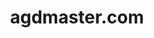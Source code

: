 ---
# GLOBAL 
layout: casestudy
title: agdmaster.com
seo_title:  SEO agdmaster.com
seo_description: |-
  META agdmaster.com
menu_title: agdmaster.com
cta_title:
show_contact_in_footer: true

# CASESTUDY layout
intro: 
  title: Proste zakupy bez konieczności rejestracji. Nowoczesny design i duży wybór produktów.
  content: |-
    Brak
screens:
  mobile: /uploads/casestudy-agdmaster-com-mobile.jpg
  desktop: /uploads/casestudy-agdmaster-com-desktop.jpg
colors:
  main: "2C4C60"
  devices_border: "FFFFFF"
company: agdmaster.com
company_logo: /uploads/logo-agdmaster.svg
testimonial_on_index: true
casestudy_on_index: false
cta: Poznaj szczegóły realizacji
customer_opinion:
  person: Przemysław Strzałka
  position: CTO 
  photo: /uploads/przemyslaw-strzalka.jpg
  quotation: 
  quotation_small: |-
    Zastosowane przez zespół rozwiązania przyczyniły się do stworzenia nowoczesnego, a jednocześnie przyjaznego użytkownikowi sklepu. Oprócz wykonanego projektu specjaliści zapewniają także pełne wsparcie dla naszego serwisu.

main_for_service: _services/branding.md
---